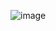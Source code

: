 ![image](https://user-images.githubusercontent.com/40491650/115006817-ece3d700-9ec6-11eb-9e10-cddcc781cd92.png)

